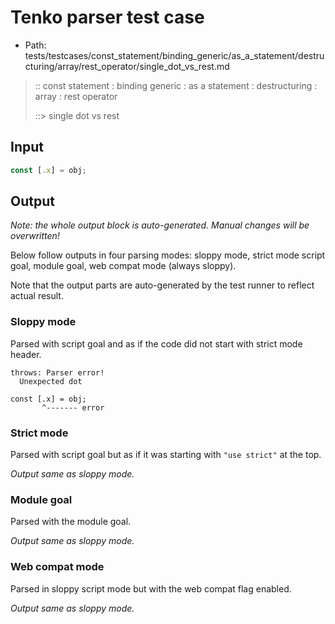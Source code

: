 # Tenko parser test case

- Path: tests/testcases/const_statement/binding_generic/as_a_statement/destructuring/array/rest_operator/single_dot_vs_rest.md

> :: const statement : binding generic : as a statement : destructuring : array : rest operator
>
> ::> single dot vs rest

## Input

`````js
const [.x] = obj;
`````

## Output

_Note: the whole output block is auto-generated. Manual changes will be overwritten!_

Below follow outputs in four parsing modes: sloppy mode, strict mode script goal, module goal, web compat mode (always sloppy).

Note that the output parts are auto-generated by the test runner to reflect actual result.

### Sloppy mode

Parsed with script goal and as if the code did not start with strict mode header.

`````
throws: Parser error!
  Unexpected dot

const [.x] = obj;
       ^------- error
`````

### Strict mode

Parsed with script goal but as if it was starting with `"use strict"` at the top.

_Output same as sloppy mode._

### Module goal

Parsed with the module goal.

_Output same as sloppy mode._

### Web compat mode

Parsed in sloppy script mode but with the web compat flag enabled.

_Output same as sloppy mode._

